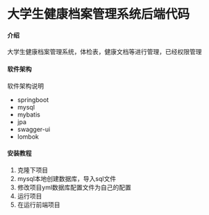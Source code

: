 # 大学生健康档案管理系统后端代码

#### 介绍
大学生健康档案管理系统，体检表，健康文档等进行管理，已经权限管理

#### 软件架构
软件架构说明
- springboot
- mysql
- mybatis
- jpa
- swagger-ui
- lombok


#### 安装教程

1. 克隆下项目
2. mysql本地创建数据库，导入sql文件
3. 修改项目yml数据库配置文件为自己的配置
4. 运行项目
5. 在运行前端项目